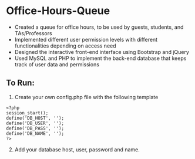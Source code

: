 # Office-Hours-Queue

-	Created a queue for office hours, to be used by guests, students, and TAs/Professors
-	Implemented different user permission levels with different functionalities depending on access need
-	Designed the interactive front-end interface using Bootstrap and jQuery
-	Used MySQL and PHP to implement the back-end database that keeps track of user data and permissions

## To Run:
1. Create your own config.php file with the following template

```
<?php
session_start();
define('DB_HOST', '');
define('DB_USER', '');
define('DB_PASS', '');
define('DB_NAME', '');
?>
```

2. Add your database host, user, password and name.
